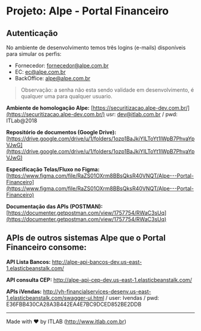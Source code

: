 # Projeto: Alpe - Portal Financeiro

## Autenticação
No ambiente de desenvolvimento temos três logins (e-mails) disponíveis para simular os perfis:

* Fornecedor: fornecedor@alpe.com.br
* EC: ec@alpe.com.br
* BackOffice: alpe@alpe.com.br

> Observação: a senha não esta sendo validade em desenvolvimento, é qualquer uma para qualquer usuario.

**Ambiente de homologação Alpe:** [https://securitizacao.alpe-dev.com.br/](https://securitizacao.alpe-dev.com.br/) usr: dev@itlab.com.br / pwd: ITLab@2018

**Repositório de documentos (Google Drive):**
[https://drive.google.com/drive/u/1/folders/1ozp1BaJkiYILToYt1lWpB7PhvaYpVJwG](https://drive.google.com/drive/u/1/folders/1ozp1BaJkiYILToYt1lWpB7PhvaYpVJwG)

**Especificação Telas/Fluxo no Figma:** [https://www.figma.com/file/RaZS01OXrm8BBsQksR40VNQT/Alpe---Portal-Financeiro](https://www.figma.com/file/RaZS01OXrm8BBsQksR40VNQT/Alpe---Portal-Financeiro)

**Documentação das APIs (POSTMAN):** [https://documenter.getpostman.com/view/1757754/RWaC3sUq](https://documenter.getpostman.com/view/1757754/RWaC3sUq)

## APIs de outros sistemas Alpe que o Portal Financeiro consome:

**API Lista Bancos:** http://alpe-api-bancos-dev.us-east-1.elasticbeanstalk.com/

**API consulta CEP:** http://alpe-api-cep-dev.us-east-1.elasticbeanstalk.com/

**APIs iVendas:** http://yh-financialservices-desenv.us-east-1.elasticbeanstalk.com/swagger-ui.html / user: Ivendas / pwd: E36FBB430CA28A3B442EA4E7BC9DCED852BE2DDB

---
Made with ♥ by ITLAB (http://www.itlab.com.br)
